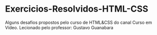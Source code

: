 # Exercicios-Resolvidos-HTML-CSS
Alguns desafios propostos pelo curso de HTML&amp;CSS do canal Curso em Vídeo. Lecionado pelo professor: Gustavo Guanabara

